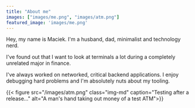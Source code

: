 ```yaml
---
title: "About me"
images: ["images/me.png", "images/atm.png"]
featured_image: 'images/me.png'
---
```


Hey, my name is Maciek. I'm a husband, dad, minimalist and technology nerd.

I've found out that I want to look at terminals a lot during a completely
unrelated major in finance. 

I've always worked on networked, critical backend applications.
I enjoy debugging hard problems and I'm absolutely nuts about my tooling.


{{< figure src="/images/atm.png" class="img-md" caption="Testing after a release..." alt="A man's hand taking out money of a test ATM">}}


